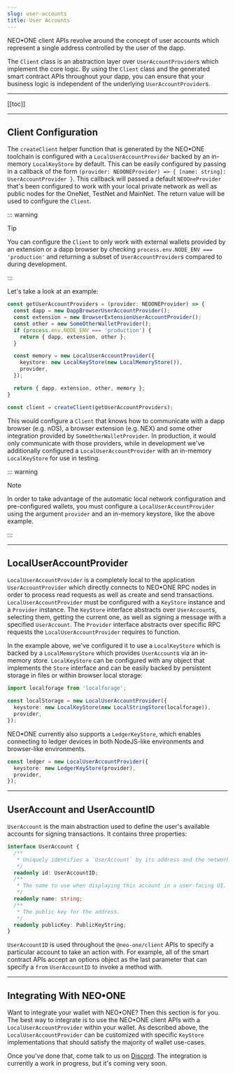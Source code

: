 ```yaml
---
slug: user-accounts
title: User Accounts
---
```

NEO•ONE client APIs revolve around the concept of user accounts which represent a single address controlled by the user of the dapp.

The `Client` class is an abstraction layer over `UserAccountProvider`s which implement the core logic. By using the `Client` class and the generated smart contract APIs throughout your dapp, you can ensure that your business logic is independent of the underlying `UserAccountProvider`s.

---

[[toc]]

---

## Client Configuration

The `createClient` helper function that is generated by the NEO•ONE toolchain is configured with a `LocalUserAccountProvider` backed by an in-memory `LocalKeyStore` by default. This can be easily configured by passing in a callback of the form `(provider: NEOONEProvider) => { [name: string]: UserAccountProvider }`. This callback will passed a default `NEOOneProvider` that's been configured to work with your local private network as well as public nodes for the OneNet, TestNet and MainNet. The return value will be used to configure the `Client`.

::: warning

Tip

You can configure the `Client` to only work with external wallets provided by an extension or a dapp browser by checking `process.env.NODE_ENV === 'production'` and returning a subset of `UserAccountProvider`s compared to during development.

:::

Let's take a look at an example:

```typescript
const getUserAccountProviders = (provider: NEOONEProvider) => {
  const dapp = new DappBrowserUserAccountProvider();
  const extension = new BrowserExtensionUserAccountProvider();
  const other = new SomeOtherWalletProvider();
  if (process.env.NODE_ENV === 'production') {
    return { dapp, extension, other };
  }

  const memory = new LocalUserAccountProvider({
    keystore: new LocalKeyStore(new LocalMemoryStore()),
    provider,
  });

  return { dapp, extension, other, memory };
}

const client = createClient(getUserAccountProviders);
```

This would configure a `Client` that knows how to communicate with a dapp browser (e.g. nOS), a browser extension (e.g. NEX) and some other integration provided by `SomeOtherWalletProvider`. In production, it would only communicate with those providers, while in development we've additionally configured a `LocalUserAccountProvider` with an in-memory `LocalKeyStore` for use in testing.

::: warning

Note

In order to take advantage of the automatic local network configuration and pre-configured wallets, you must configure a `LocalUserAccountProvider` using the argument `provider` and an in-memory keystore, like the above example.

:::

---

## LocalUserAccountProvider

`LocalUserAccountProvider` is a completely local to the application `UserAccountProvider` which directly connects to NEO•ONE RPC nodes in order to process read requests as well as create and send transactions. `LocalUserAccountProvider` must be configured with a `KeyStore` instance and a `Provider` instance. The `KeyStore` interface abstracts over `UserAccount`s, selecting them, getting the current one, as well as signing a message with a specified `UserAccount`. The `Provider` interface abstracts over specific RPC requests the `LocalUserAccountProvider` requires to function.

In the example above, we've configured it to use a `LocalKeyStore` which is backed by a `LocalMemoryStore` which provides `UserAccount`s via an in-memory store. `LocalKeyStore` can be configured with any object that implements the `Store` interface and can be easily backed by persistent storage in files or within browser local storage:

```typescript
import localforage from 'localforage';

const localStorage = new LocalUserAccountProvider({
  keystore: new LocalKeyStore(new LocalStringStore(localforage)),
  provider,
});
```

NEO•ONE currently also supports a `LedgerKeyStore`, which enables connecting to ledger devices in both NodeJS-like environments and browser-like environments.

```typescript
const ledger = new LocalUserAccountProvider({
  keystore: new LedgerKeyStore(provider),
  provider,
});
```

---

## UserAccount and UserAccountID

`UserAccount` is the main abstraction used to define the user's available accounts for signing transactions. It contains three properties:

```typescript
interface UserAccount {
  /**
   * Uniquely identifies a `UserAccount` by its address and the network its used on.
   */
  readonly id: UserAccountID;
  /**
   * The name to use when displaying this account in a user-facing UI. Can be a user configured name or just the address.
   */
  readonly name: string;
  /**
   * The public key for the address.
   */
  readonly publicKey: PublicKeyString;
}
```

`UserAccountID` is used throughout the `@neo-one/client` APIs to specify a particular account to take an action with. For example, all of the smart contract APIs accept an options object as the last parameter that can specify a `from` `UserAccountID` to invoke a method with.

---

## Integrating With NEO•ONE

Want to integrate your wallet with NEO•ONE? Then this section is for you. The best way to integrate is to use the NEO•ONE client APIs with a `LocalUserAccountProvider` within your wallet. As described above, the `LocalUserAccountProvider` can be customized with specific `KeyStore` implementations that should satisfy the majority of wallet use-cases.

Once you've done that, come talk to us on [Discord](https://discord.gg/S86PqDE). The integration is currently a work in progress, but it's coming very soon.
